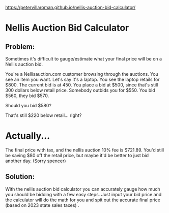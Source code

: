https://petervillaroman.github.io/nellis-auction-bid-calculator/


# Nellis Auction Bid Calculator

## Problem: 

Sometimes it's difficult to gauge/estimate what your final price will be on a Nellis auction bid. 

You're a Nellisauction.com customer browsing through the auctions. You see an item you want. Let's say it's a laptop. You see the laptop retails for $800. The current bid is at 450. You place a bid at $500, since that's still 300 dollars below retail price. Somebody outbids you for $550. You bid $560, they bid $570. 

Should you bid $580? 

That's still $220 below retail... right? 

# Actually...

The final price with tax, and the nellis auction 10% fee is $721.89. You'd still be saving $80 off the retail price, but maybe it'd be better to just bid another day. (Sorry spencer)

## Solution:

With the nellis auction bid calculator you can accurately gauge how much you should be bidding with a few easy steps. 
Just input your bid price and the calculator will do the math for you and spit out the accurate final price (based on 2023 state sales taxes) .


